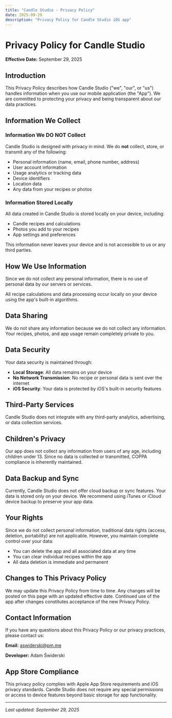 ```yaml
---
title: "Candle Studio - Privacy Policy"
date: 2025-09-29
description: "Privacy Policy for Candle Studio iOS app"
---
```


# Privacy Policy for Candle Studio

**Effective Date:** September 29, 2025

## Introduction

This Privacy Policy describes how Candle Studio ("we", "our", or "us") handles information when you use our mobile application (the "App"). We are committed to protecting your privacy and being transparent about our data practices.

## Information We Collect

### Information We DO NOT Collect

Candle Studio is designed with privacy in mind. We do **not** collect, store, or transmit any of the following:

- Personal information (name, email, phone number, address)
- User account information
- Usage analytics or tracking data
- Device identifiers
- Location data
- Any data from your recipes or photos

### Information Stored Locally

All data created in Candle Studio is stored locally on your device, including:

- Candle recipes and calculations
- Photos you add to your recipes
- App settings and preferences

This information never leaves your device and is not accessible to us or any third parties.

## How We Use Information

Since we do not collect any personal information, there is no use of personal data by our servers or services.

All recipe calculations and data processing occur locally on your device using the app's built-in algorithms.

## Data Sharing

We do not share any information because we do not collect any information. Your recipes, photos, and app usage remain completely private to you.

## Data Security

Your data security is maintained through:

- **Local Storage**: All data remains on your device
- **No Network Transmission**: No recipe or personal data is sent over the internet
- **iOS Security**: Your data is protected by iOS's built-in security features

## Third-Party Services

Candle Studio does not integrate with any third-party analytics, advertising, or data collection services.

## Children's Privacy

Our app does not collect any information from users of any age, including children under 13. Since no data is collected or transmitted, COPPA compliance is inherently maintained.

## Data Backup and Sync

Currently, Candle Studio does not offer cloud backup or sync features. Your data is stored only on your device. We recommend using iTunes or iCloud device backup to preserve your app data.

## Your Rights

Since we do not collect personal information, traditional data rights (access, deletion, portability) are not applicable. However, you maintain complete control over your data:

- You can delete the app and all associated data at any time
- You can clear individual recipes within the app
- All data deletion is immediate and permanent

## Changes to This Privacy Policy

We may update this Privacy Policy from time to time. Any changes will be posted on this page with an updated effective date. Continued use of the app after changes constitutes acceptance of the new Privacy Policy.

## Contact Information

If you have any questions about this Privacy Policy or our privacy practices, please contact us:

**Email:** [aswiderski@pm.me](mailto:aswiderski@pm.me)

**Developer:** Adam Świderski

## App Store Compliance

This privacy policy complies with Apple App Store requirements and iOS privacy standards. Candle Studio does not require any special permissions or access to device features beyond basic storage for app functionality.

---

*Last updated: September 29, 2025*